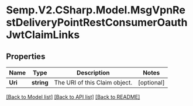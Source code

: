 # Semp.V2.CSharp.Model.MsgVpnRestDeliveryPointRestConsumerOauthJwtClaimLinks
## Properties

Name | Type | Description | Notes
------------ | ------------- | ------------- | -------------
**Uri** | **string** | The URI of this Claim object. | [optional] 

[[Back to Model list]](../README.md#documentation-for-models) [[Back to API list]](../README.md#documentation-for-api-endpoints) [[Back to README]](../README.md)

